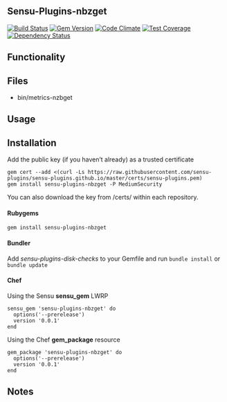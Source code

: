 ## Sensu-Plugins-nbzget

[![Build Status](https://travis-ci.org/sensu-plugins/sensu-plugins-nbzget.svg?branch=master)](https://travis-ci.org/sensu-plugins/sensu-plugins-nbzget)
[![Gem Version](https://badge.fury.io/rb/sensu-plugins-nbzget.svg)](http://badge.fury.io/rb/sensu-plugins-nbzget)
[![Code Climate](https://codeclimate.com/github/sensu-plugins/sensu-plugins-nbzget/badges/gpa.svg)](https://codeclimate.com/github/sensu-plugins/sensu-plugins-nbzget)
[![Test Coverage](https://codeclimate.com/github/sensu-plugins/sensu-plugins-nbzget/badges/coverage.svg)](https://codeclimate.com/github/sensu-plugins/sensu-plugins-nbzget)
[![Dependency Status](https://gemnasium.com/sensu-plugins/sensu-plugins-nbzget.svg)](https://gemnasium.com/sensu-plugins/sensu-plugins-nbzget)

## Functionality

## Files
 * bin/metrics-nzbget

## Usage

## Installation

Add the public key (if you haven’t already) as a trusted certificate

```
gem cert --add <(curl -Ls https://raw.githubusercontent.com/sensu-plugins/sensu-plugins.github.io/master/certs/sensu-plugins.pem)
gem install sensu-plugins-nbzget -P MediumSecurity
```

You can also download the key from /certs/ within each repository.

#### Rubygems

`gem install sensu-plugins-nbzget`

#### Bundler

Add *sensu-plugins-disk-checks* to your Gemfile and run `bundle install` or `bundle update`

#### Chef

Using the Sensu **sensu_gem** LWRP
```
sensu_gem 'sensu-plugins-nbzget' do
  options('--prerelease')
  version '0.0.1'
end
```

Using the Chef **gem_package** resource
```
gem_package 'sensu-plugins-nbzget' do
  options('--prerelease')
  version '0.0.1'
end
```

## Notes
